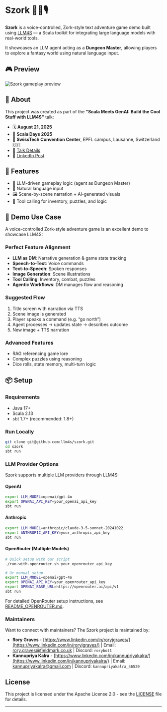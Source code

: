 # Szork 🧙‍♂️🎙️

**Szork** is a voice-controlled, Zork-style text adventure game demo built using [LLM4S](https://github.com/llm4s/llm4s) — a Scala toolkit for integrating large language models with real-world tools.

It showcases an LLM agent acting as a **Dungeon Master**, allowing players to explore a fantasy world using natural language input.


## 🎮 Preview

![Szork gameplay preview](assets/szork-demo-preview.png)



## 📢 About

This project was created as part of the **"Scala Meets GenAI: Build the Cool Stuff with LLM4S"** talk:

- 🗓 **August 21, 2025**  
- 🎤 **Scala Days 2025**  
- 📍 **SwissTech Convention Center**, EPFL campus, Lausanne, Switzerland 🇨🇭  
- 🔗 [Talk Details](https://scaladays.org/editions/2025/talks/scala-meets-genai-build-the)  
- 🔗 [LinkedIn Post](https://www.linkedin.com/feed/update/urn:li:activity:7348123421945262080/)


## 🚀 Features

- 🧠 LLM-driven gameplay logic (agent as Dungeon Master)
- 💬 Natural language input
- 🖼 Scene-by-scene narration + AI-generated visuals
- 🧰 Tool calling for inventory, puzzles, and logic


## 🧠 Demo Use Case

A voice-controlled Zork-style adventure game is an excellent demo to showcase LLM4S:

### Perfect Feature Alignment

- **LLM as DM**: Narrative generation & game state tracking  
- **Speech-to-Text**: Voice commands  
- **Text-to-Speech**: Spoken responses  
- **Image Generation**: Scene illustrations  
- **Tool Calling**: Inventory, combat, puzzles  
- **Agentic Workflows**: DM manages flow and reasoning  

### Suggested Flow

1. Title screen with narration via TTS  
2. Scene image is generated  
3. Player speaks a command (e.g. “go north”)  
4. Agent processes → updates state → describes outcome  
5. New image + TTS narration  

### Advanced Features

- RAG referencing game lore  
- Complex puzzles using reasoning  
- Dice rolls, state memory, multi-turn logic  


## 📦 Setup

### Requirements

- Java 17+
- Scala 2.13
- sbt 1.7+ (recommended: 1.8+)

### Run Locally

```bash
git clone git@github.com:llm4s/szork.git
cd szork
sbt run
```

### LLM Provider Options

Szork supports multiple LLM providers through LLM4S:

#### OpenAI
```bash
export LLM_MODEL=openai/gpt-4o
export OPENAI_API_KEY=your_openai_api_key
sbt run
```

#### Anthropic
```bash
export LLM_MODEL=anthropic/claude-3-5-sonnet-20241022
export ANTHROPIC_API_KEY=your_anthropic_api_key
sbt run
```

#### OpenRouter (Multiple Models)
```bash
# Quick setup with our script
./run-with-openrouter.sh your_openrouter_api_key

# Or manual setup
export LLM_MODEL=openai/gpt-4o
export OPENAI_API_KEY=your_openrouter_api_key
export OPENAI_BASE_URL=https://openrouter.ai/api/v1
sbt run
```

For detailed OpenRouter setup instructions, see [README_OPENROUTER.md](README_OPENROUTER.md).

### Maintainers

Want to connect with maintainers? The Szork project is maintained by:

- **Rory Graves** - [https://www.linkedin.com/in/roryjgraves/](https://www.linkedin.com/in/roryjgraves/) | Email: [rory.graves@fieldmark.co.uk](mailto:rory.graves@fieldmark.co.uk) | Discord: `rorybot1`
- **Kannupriya Kalra** - [https://www.linkedin.com/in/kannupriyakalra/](https://www.linkedin.com/in/kannupriyakalra/) | Email: [kannupriyakalra@gmail.com](mailto:kannupriyakalra@gmail.com) | Discord: `kannupriyakalra_46520`

## License

This project is licensed under the Apache License 2.0 - see the [LICENSE](LICENSE) file for details.

----------------
[llm4s]: https://github.com/llm4s/llm4s  
[Scala 3]: https://dotty.epfl.ch/  
[Scala 2]: https://www.scala-lang.org/



